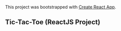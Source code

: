This project was bootstrapped with [Create React App](https://github.com/facebook/create-react-app).

## Tic-Tac-Toe (ReactJS Project)
